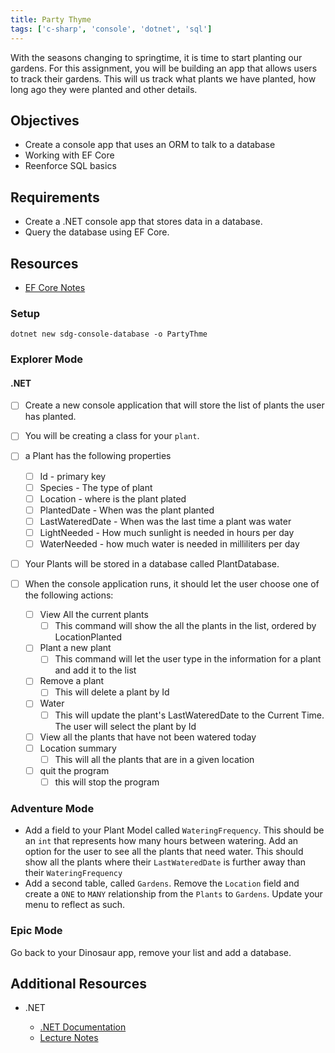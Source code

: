 ```yaml
---
title: Party Thyme
tags: ['c-sharp', 'console', 'dotnet', 'sql']
---
```


With the seasons changing to springtime, it is time to start planting our
gardens. For this assignment, you will be building an app that allows users to
track their gardens. This will us track what plants we have planted, how long
ago they were planted and other details.

## Objectives

- Create a console app that uses an ORM to talk to a database
- Working with EF Core
- Reenforce SQL basics

## Requirements

- Create a .NET console app that stores data in a database.
- Query the database using EF Core.

## Resources

- [EF Core Notes](https://suncoast.io/handbook/curriculum/back-end/full-stack-i/lecture/dotnet/04-entity-framework/)

### Setup

```shell
dotnet new sdg-console-database -o PartyThme
```

### Explorer Mode

#### .NET

- [ ] Create a new console application that will store the list of plants the
      user has planted.
- [ ] You will be creating a class for your `plant`.
- [ ] a Plant has the following properties

  - [ ] Id - primary key
  - [ ] Species - The type of plant
  - [ ] Location - where is the plant plated
  - [ ] PlantedDate - When was the plant planted
  - [ ] LastWateredDate - When was the last time a plant was water
  - [ ] LightNeeded - How much sunlight is needed in hours per day
  - [ ] WaterNeeded - how much water is needed in milliliters per day

- [ ] Your Plants will be stored in a database called PlantDatabase.
- [ ] When the console application runs, it should let the user choose one of
      the following actions:
  - [ ] View All the current plants
    - [ ] This command will show the all the plants in the list, ordered by
          LocationPlanted
  - [ ] Plant a new plant
    - [ ] This command will let the user type in the information for a plant and
          add it to the list
  - [ ] Remove a plant
    - [ ] This will delete a plant by Id
  - [ ] Water
    - [ ] This will update the plant's LastWateredDate to the Current Time. The
          user will select the plant by Id
  - [ ] View all the plants that have not been watered today
  - [ ] Location summary
    - [ ] This will all the plants that are in a given location
  - [ ] quit the program
    - [ ] this will stop the program

### Adventure Mode

- Add a field to your Plant Model called `WateringFrequency`. This should be an
  `int` that represents how many hours between watering. Add an option for the
  user to see all the plants that need water. This should show all the plants
  where their `LastWateredDate` is further away than their `WateringFrequency`
- Add a second table, called `Gardens`. Remove the `Location` field and create a
  `ONE` to `MANY` relationship from the `Plants` to `Gardens`. Update your menu
  to reflect as such.

### Epic Mode

Go back to your Dinosaur app, remove your list and add a database.

## Additional Resources

- .NET

  - [.NET Documentation](https://docs.microsoft.com/en-us/dotnet/)
  - [Lecture Notes](https://suncoast.io/handbook/curriculum/back-end/full-stack-i/lecture/dotnet)
